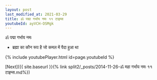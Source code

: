 ```yaml
---
layout: post
last_modified_at: 2021-03-29
title: ॐ पद्मा गर्भाय नमः ११ टाइम्स
youtubeId: ayVCH-OSMgk
---
```

 
 
 ॐ पद्मा गर्भाय नमः  
 
 -  ब्रह्मा का कौन रूप है जो कमल में पैदा हुआ था 
 
  
 
  
 
 
 
 
 
 


{% include youtubePlayer.html id=page.youtubeId %}
 
[Next]({{ site.baseurl }}{% link  split2/_posts/2014-11-26-ॐ महा गर्भाय नमः ११ टाइम्स.md%})
 
